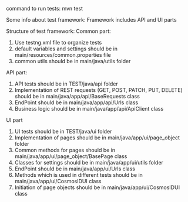 command to run tests:
mvn test


Some info about test framework:
Framework includes API and UI parts

Structure of test framework:
Common part:
1. Use testng.xml file to organize tests
2. default variables and settings should be in main/resources/common.properties file
3. common utils should be in main/java/utils folder

API part:
1. API tests should be in TEST/java/api folder
2. Implementation of REST requests (GET, POST, PATCH, PUT, DELETE) should be in main/java/app/api/BaseRequests class
3. EndPoint should be in main/java/app/api/Urls class
4. Business logic should be in main/java/app/api/ApiClient class

UI part
1. UI tests should be in TEST/java/ui folder
2. Implementation of pages should be in main/java/app/ui/page_object folder
3. Common methods for pages should be in main/java/app/ui/page_object/BasePage class
4. Classes for settings should be in main/java/app/ui/utils folder
5. EndPoint should be in main/java/app/ui/Urls class
6. Methods which is used in different tests should be in main/java/app/ui/CosmosIDUI class
7. Initiation of page objects should be in main/java/app/ui/CosmosIDUI class




